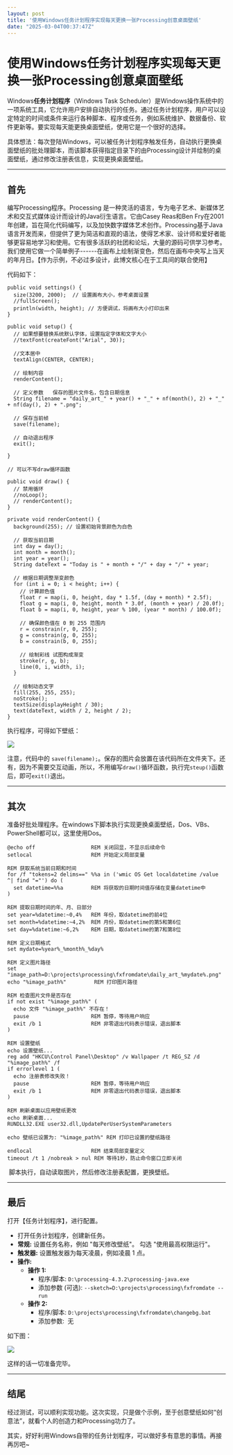 ```yaml
---
layout: post
title: '使用Windows任务计划程序实现每天更换一张Processing创意桌面壁纸'
date: "2025-03-04T00:37:47Z"
---
```

使用Windows任务计划程序实现每天更换一张Processing创意桌面壁纸
=======================================

Windows**任务计划程序**（Windows Task Scheduler）是Windows操作系统中的一项系统工具，它允许用户安排自动执行的任务。通过任务计划程序，用户可以设定特定的时间或条件来运行各种脚本、程序或任务，例如系统维护、数据备份、软件更新等。要实现每天能更换桌面壁纸，使用它是一个很好的选择。

具体想法：每次登陆Windows，可以被任务计划程序触发任务，自动执行更换桌面壁纸的批处理脚本，而该脚本获得指定目录下的由Processing设计并绘制的桌面壁纸，通过修改注册表信息，实现更换桌面壁纸。

* * *

首先
--

编写Processing程序。Processing 是一种灵活的语言，专为电子艺术、新媒体艺术和交互式媒体设计而设计的Java衍生语言。它由Casey Reas和Ben Fry在2001年创建，旨在简化代码编写，以及加快数字媒体艺术创作。Processing基于Java语言开发而来，但提供了更为简洁和直观的语法，使得艺术家、设计师和爱好者能够更容易地学习和使用。它有很多活跃的社团和论坛，大量的源码可供学习参考。我们使用它做一个简单例子------在画布上绘制渐变色，然后在画布中央写上当天的年月日。【作为示例，不必过多设计，此博文核心在于工具间的联合使用】

代码如下：

    public void settings() {
      size(3200, 2000);  // 设置画布大小，参考桌面设置
      //fullScreen();
      println(width, height); // 方便调试，将画布大小打印出来
    }
    
    public void setup() {
      // 如果想要替换系统默认字体，设置指定字体和文字大小
      //textFont(createFont("Arial", 30));
      
      //文本居中
      textAlign(CENTER, CENTER);
    
      // 绘制内容
      renderContent();
    
      // 定义参数   保存的图片文件名，包含日期信息
      String filename = "daily_art_" + year() + "_" + nf(month(), 2) + "_" + nf(day(), 2) + ".png";
    
      // 保存当前帧
      save(filename);
      
      // 自动退出程序
      exit(); 
      
    }
    
    // 可以不写draw循环函数
    
    public void draw() {
      // 禁用循环
      //noLoop();
      // renderContent();
    }
    
    private void renderContent() {
      background(255); // 设置初始背景颜色为白色
    
      // 获取当前日期
      int day = day();
      int month = month();
      int year = year();
      String dateText = "Today is " + month + "/" + day + "/" + year;
    
      // 根据日期调整渐变颜色
      for (int i = 0; i < height; i++) {
        // 计算颜色值
        float r = map(i, 0, height, day * 1.5f, (day + month) * 2.5f);
        float g = map(i, 0, height, month * 3.0f, (month + year) / 20.0f);
        float b = map(i, 0, height, year % 100, (year * month) / 100.0f);
    
        // 确保颜色值在 0 到 255 范围内
        r = constrain(r, 0, 255);
        g = constrain(g, 0, 255);
        b = constrain(b, 0, 255);
    
        // 绘制彩线 试图构成渐变
        stroke(r, g, b);
        line(0, i, width, i);
      }
    
      // 绘制动态文字
      fill(255, 255, 255);
      noStroke();
      textSize(displayHeight / 30);
      text(dateText, width / 2, height / 2);
    }

执行程序，可得如下壁纸：

![](https://img2024.cnblogs.com/blog/944545/202503/944545-20250303161444208-497966645.png)

注意，代码中的 `save(filename);`。保存的图片会放置在该代码所在文件夹下。还有，因为不需要交互动画，所以，不用编写`draw()`循环函数，执行完`steup()`函数后，即可`exit()`退出。

* * *

其次
--

准备好批处理程序。在windows下脚本执行实现更换桌面壁纸，Dos、VBs、PowerShell都可以，这里使用Dos。

    @echo off                  REM 关闭回显，不显示后续命令
    setlocal                   REM 开始定义局部变量
    
    REM 获取系统当前日期和时间
    for /f "tokens=2 delims==" %%a in ('wmic OS Get localdatetime /value ^| find "="') do (
      set datetime=%%a         REM 将获取的日期时间值存储在变量datetime中
    )
    
    REM 提取日期时间的年、月、日部分
    set year=%datetime:~0,4%   REM 年份，取datetime的前4位
    set month=%datetime:~4,2%  REM 月份，取datetime的第5和第6位
    set day=%datetime:~6,2%    REM 日期，取datetime的第7和第8位
    
    REM 定义日期格式
    set mydate=%year%_%month%_%day%
    
    REM 定义图片路径
    set "image_path=D:\projects\processing\fxfromdate\daily_art_%mydate%.png"
    echo "%image_path%"         REM 打印图片路径
    
    REM 检查图片文件是否存在
    if not exist "%image_path%" (
      echo 文件 "%image_path%" 不存在！
      pause                    REM 暂停，等待用户响应
      exit /b 1                REM 非零退出代码表示错误，退出脚本
    )
    
    REM 设置壁纸
    echo 设置壁纸...
    reg add "HKCU\Control Panel\Desktop" /v Wallpaper /t REG_SZ /d "%image_path%" /f
    if errorlevel 1 (
      echo 注册表修改失败！
      pause                    REM 暂停，等待用户响应
      exit /b 1                REM 非零退出代码表示错误，退出脚本
    )
    
    REM 刷新桌面以应用壁纸更改
    echo 刷新桌面...
    RUNDLL32.EXE user32.dll,UpdatePerUserSystemParameters
    
    echo 壁纸已设置为: "%image_path%" REM 打印已设置的壁纸路径
    
    endlocal                   REM 结束局部变量定义
    timeout /t 1 /nobreak > nul REM 等待1秒，防止命令窗口立即关闭

 脚本执行，自动读取图片，然后修改注册表配置，更换壁纸。

* * *

最后
--

打开【任务计划程序】，进行配置。

*   打开任务计划程序，创建新任务。
*   **常规:** 设置任务名称，例如 "每天修改壁纸"。 勾选 "使用最高权限运行"。
*   **触发器:** 设置触发器为每天凌晨，例如凌晨 1 点。
*   **操作:**
    *   **操作 1:**
        *   程序/脚本: `D:\processing-4.3.2\processing-java.exe` 
        *   添加参数 (可选): `--sketch=D:\projects\processing\fxfromdate --run` 
    *   **操作 2:**
        *   程序/脚本: `D:\projects\processing\fxfromdate\changebg.bat`
        *   添加参数:  无

如下图：

![](https://img2024.cnblogs.com/blog/944545/202503/944545-20250303164313259-1782321621.png)

这样的话一切准备完毕。

* * *

结尾
--

经过测试，可以顺利实现功能。这次实现，只是做个示例，至于创意壁纸如何“创意法”，就看个人的创造力和Processing功力了。

其实，好好利用Windows自带的任务计划程序，可以做好多有意思的事情。再接再厉吧~